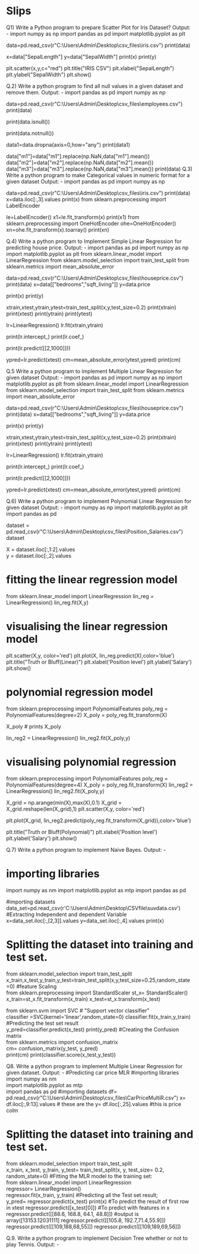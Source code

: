 # Slips

Q1) Write a Python program to prepare Scatter Plot for Iris Dataset?
Output: -
import numpy as np
import pandas as pd
import matplotlib.pyplot as plt

data=pd.read_csv(r"C:\Users\Admin\Desktop\csv_files\iris.csv")
print(data)

x=data["SepalLength"]
y=data["SepalWidth"]
print(x)
print(y)

plt.scatter(x,y,c="red")
plt.title("IRIS CSV")
plt.xlabel("SepalLength")
plt.ylabel("SepalWidth")
plt.show()

Q.2) Write a python program to find all null values in a given dataset and remove them.
Output: -
import pandas as pd
import numpy as np

data=pd.read_csv(r"C:\Users\Admin\Desktop\csv_files\employees.csv")
print(data)

print(data.isnull())

print(data.notnull())

data1=data.dropna(axis=0,how="any")
print(data1)

data["m1"]=data["m1"].replace(np.NaN,data["m1"].mean())
data["m2"]=data["m2"].replace(np.NaN,data["m2"].mean())
data["m3"]=data["m3"].replace(np.NaN,data["m3"].mean())
print(data)
Q.3) Write a python program to make Categorical values in numeric format for a given dataset
Output: -
import pandas as pd
import numpy as np

data=pd.read_csv(r"C:\Users\Admin\Desktop\csv_files\iris.csv")
print(data)
x=data.iloc[:,3].values
print(x)
from sklearn.preprocessing import LabelEncoder

le=LabelEncoder()
x1=le.fit_transform(x)
print(x1)
from sklearn.preprocessing import OneHotEncoder
ohe=OneHotEncoder()
xn=ohe.fit_transform(x).toarray()
print(xn)


Q.4) Write a python program to Implement Simple Linear Regression for predicting house price.
Output: -
import pandas as pd
import numpy as np
import matplotlib.pyplot as plt
from sklearn.linear_model import LinearRegression
from sklearn.model_selection import train_test_split
from sklearn.metrics import mean_absolute_error

data=pd.read_csv(r"C:\Users\Admin\Desktop\csv_files\houseprice.csv")
print(data)
x=data[["bedrooms","sqft_living"]]
y=data.price

print(x)
print(y)

xtrain,xtest,ytrain,ytest=train_test_split(x,y,test_size=0.2)
print(xtrain)
print(xtest)
print(ytrain)
print(ytest)

lr=LinearRegression()
lr.fit(xtrain,ytrain)

print(lr.intercept_)
print(lr.coef_)

print(lr.predict([[2,1000]]))

ypred=lr.predict(xtest)
cm=mean_absolute_error(ytest,ypred)
print(cm)

Q.5 Write a python program to implement Multiple Linear Regression for given dataset
Output: -
import pandas as pd
import numpy as np
import matplotlib.pyplot as plt
from sklearn.linear_model import LinearRegression
from sklearn.model_selection import train_test_split
from sklearn.metrics import mean_absolute_error

data=pd.read_csv(r"C:\Users\Admin\Desktop\csv_files\houseprice.csv")
print(data)
x=data[["bedrooms","sqft_living"]]
y=data.price

print(x)
print(y)

xtrain,xtest,ytrain,ytest=train_test_split(x,y,test_size=0.2)
print(xtrain)
print(xtest)
print(ytrain)
print(ytest)

lr=LinearRegression()
lr.fit(xtrain,ytrain)

print(lr.intercept_)
print(lr.coef_)

print(lr.predict([[2,1000]]))

ypred=lr.predict(xtest)
cm=mean_absolute_error(ytest,ypred)
print(cm)

Q.6) Write a python program to implement Polynomial Linear Regression for given dataset
Output: -
import numpy as np
import matplotlib.pyplot as plt
import pandas as pd
  
dataset = pd.read_csv(r"C:\Users\Admin\Desktop\csv_files\Position_Salaries.csv")
dataset
 
X = dataset.iloc[:,1:2].values  
y = dataset.iloc[:,2].values
 
# fitting the linear regression model
from sklearn.linear_model import LinearRegression
lin_reg = LinearRegression()
lin_reg.fit(X,y)
 
# visualising the linear regression model
plt.scatter(X,y, color='red')
plt.plot(X, lin_reg.predict(X),color='blue')
plt.title("Truth or Bluff(Linear)")
plt.xlabel('Position level')
plt.ylabel('Salary')
plt.show()
 
# polynomial regression model
from sklearn.preprocessing import PolynomialFeatures
poly_reg = PolynomialFeatures(degree=2)
X_poly = poly_reg.fit_transform(X)
  
X_poly     # prints X_poly
 
lin_reg2 = LinearRegression()
lin_reg2.fit(X_poly,y)
 
 
# visualising polynomial regression
from sklearn.preprocessing import PolynomialFeatures
poly_reg = PolynomialFeatures(degree=4)
X_poly = poly_reg.fit_transform(X)
lin_reg2 = LinearRegression()
lin_reg2.fit(X_poly,y)
  
X_grid = np.arange(min(X),max(X),0.1)
X_grid = X_grid.reshape(len(X_grid),1) 
plt.scatter(X,y, color='red') 
  
plt.plot(X_grid, lin_reg2.predict(poly_reg.fit_transform(X_grid)),color='blue') 
  
plt.title("Truth or Bluff(Polynomial)")
plt.xlabel('Position level')
plt.ylabel('Salary')
plt.show()

Q.7) Write a python program to implement Naive Bayes.
Output: -
# importing libraries  
import numpy as nm
import matplotlib.pyplot as mtp
import pandas as pd

#importing datasets  
data_set=pd.read_csv(r'C:\Users\Admin\Desktop\CSVfile\suvdata.csv')
#Extracting Independent and dependent Variable  
x=data_set.iloc[:,[2,3]].values
y=data_set.iloc[:,4].values
print(x)
# Splitting the dataset into training and test set.  
from sklearn.model_selection import train_test_split
x_train,x_test,y_train,y_test=train_test_split(x,y,test_size=0.25,random_state=0)
#feature Scaling  
from sklearn.preprocessing import StandardScaler
st_x= StandardScaler()
x_train=st_x.fit_transform(x_train)
x_test=st_x.transform(x_test)

from sklearn.svm import SVC # "Support vector classifier"  
classifier =SVC(kernel='linear',random_state=0)
classifier.fit(x_train,y_train)
#Predicting the test set result  
y_pred=classifier.predict(x_test)
print(y_pred)
#Creating the Confusion matrix  
from sklearn.metrics import confusion_matrix  
cm= confusion_matrix(y_test, y_pred)  
print(cm)
print(classifier.score(x_test,y_test))

Q8. Write a python program to implement Multiple Linear Regression for given dataset.
Output: -
#Predicting car price MLR
#importing libraries  
import numpy as nm  
import matplotlib.pyplot as mtp  
import pandas as pd
#importing datasets
df= pd.read_csv(r"C:\Users\Admin\Desktop\csv_files\CarPriceMultiR.csv")
x= df.iloc[:,9:13].values  # these are the 
y= df.iloc[:,25].values  #this is price colm
# Splitting the dataset into training and test set.  
from sklearn.model_selection import train_test_split  
x_train, x_test, y_train, y_test= train_test_split(x, y, test_size= 0.2, random_state=0)
#Fitting the MLR model to the training set:  
from sklearn.linear_model import LinearRegression  
regressor= LinearRegression()  
regressor.fit(x_train, y_train)
#Predicting all the Test set result;  
y_pred= regressor.predict(x_test)
print(x)
#To predict the result of first row in xtest
regressor.predict([x_test[0]])
#To predict with features in x
regressor.predict([[88.6, 168.8,  64.1,  48.8]])
#output is array([13153.12031111]
regressor.predict([[105.8, 192.7,71.4,55.9]])
regressor.predict([[109,188,68,55]])
regressor.predict([[109,189,69,56]])


Q.9. Write a python program to implement Decision Tree whether or not to play Tennis.
Output: -

